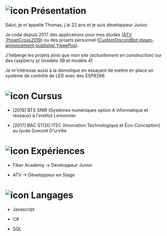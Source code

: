 # ![icon](https://cdn-icons.flaticon.com/png/512/3024/premium/3024605.png?token=exp=1645192876~hmac=c3adf83e4dd52b3aee2632a38ae53508) Présentation

Salut, je m'appelle Thomas, j'ai 22 ans et je suis développeur Junior.

Je code depuis 2017 des applications pour mes études ([ATV](https://github.com/ThomasBacheley/ATV) ,[ProjetCross2019](https://github.com/ThomasBacheley/ProjetCross2019)) ou des projets personnel ([CustomDiscordBot](https://github.com/ThomasBacheley/CustomDiscordBot),[steam-annoncement-publisher](https://github.com/ThomasBacheley/steam-annoncement-publisher),[YweePop](https://github.com/ThomasBacheley/YweePop)).

  J'héberge les projets ainsi que mon site *(actuellement en construction)* sur des raspberry pi (modèle 3B et modèle 4)

Je m'intéresse aussi à la domotique en essayant de mettre en place un système de contrôle de LED avec des ESP8266
# ![icon](https://image.flaticon.com/icons/png/32/943/943409.png) Cursus

-  [2019] BTS SNIR (Systèmes numériques option A informatique et réseaux) à l'institut Lemonnier

-  [2017] BAC STI2D ITEC (Innovation Technologique et Éco-Conception) au lycée Dumont D'urville

# ![icon](https://image.flaticon.com/icons/png/32/4245/4245229.png) Expériences

- Fiber Academy → Développeur Junior

- ATV → Développeur en Stage

# ![icon](https://image.flaticon.com/icons/png/32/4396/4396623.png) Langages

- Javascript

- C#

- SQL
